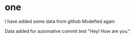 # one
I have added some data from github
Modefied again

Data added for automative commit test
"Hey! How are you."
